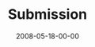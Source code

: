 ---
layout: message
category: message
series: "RIQ"
title: "Submission"
date: 2008-05-18-00-00
message_id: 498
audio: "http://s3.amazonaws.com/crossroads-media/messages/audio/RIQ_02_Submission_05-18-08_Tome_webaudio.mp3"
audio-duration: "37:08"
description: "Relationally Intelligent people understand how to submit. "
video: "http://s3.amazonaws.com/crossroads-media/messages/video/RIQ2.mp4"
video-duration: "34:17"
video-image: "http://s3.amazonaws.com/crossroads-media/images/RIQ2-still.jpg"
notes-description: "Study notes for week two of RIQ."
notes: "http://s3.amazonaws.com/crossroads-media/documents/SN_5-17-18-08.pdf"
notes-title: "RIQ&#58; Submission"
program: "http://s3.amazonaws.com/crossroads-media/documents/0517_18Program.pdf"
explicit: false
---